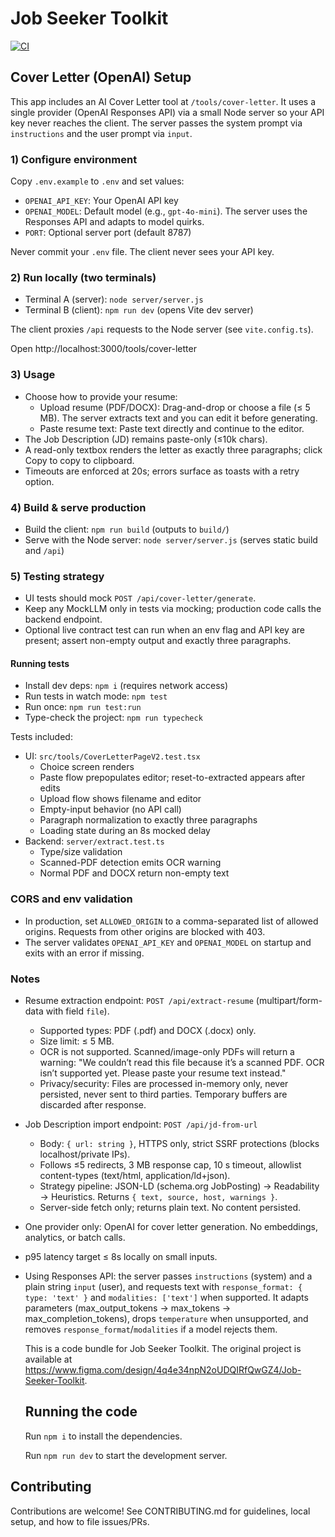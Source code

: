 
# Job Seeker Toolkit

[![CI](https://github.com/benjaminshoemaker/job_seeker_toolkit/actions/workflows/ci.yml/badge.svg)](https://github.com/benjaminshoemaker/job_seeker_toolkit/actions/workflows/ci.yml)

## Cover Letter (OpenAI) Setup

This app includes an AI Cover Letter tool at `/tools/cover-letter`. It uses a single provider (OpenAI Responses API) via a small Node server so your API key never reaches the client. The server passes the system prompt via `instructions` and the user prompt via `input`.

### 1) Configure environment

Copy `.env.example` to `.env` and set values:

- `OPENAI_API_KEY`: Your OpenAI API key
- `OPENAI_MODEL`: Default model (e.g., `gpt-4o-mini`). The server uses the Responses API and adapts to model quirks.
- `PORT`: Optional server port (default 8787)

Never commit your `.env` file. The client never sees your API key.

### 2) Run locally (two terminals)

- Terminal A (server): `node server/server.js`
- Terminal B (client): `npm run dev` (opens Vite dev server)

The client proxies `/api` requests to the Node server (see `vite.config.ts`).

Open http://localhost:3000/tools/cover-letter

### 3) Usage

- Choose how to provide your resume:
  - Upload resume (PDF/DOCX): Drag-and-drop or choose a file (≤ 5 MB). The server extracts text and you can edit it before generating.
  - Paste resume text: Paste text directly and continue to the editor.
- The Job Description (JD) remains paste-only (≤10k chars).
- A read-only textbox renders the letter as exactly three paragraphs; click Copy to copy to clipboard.
- Timeouts are enforced at 20s; errors surface as toasts with a retry option.

### 4) Build & serve production

- Build the client: `npm run build` (outputs to `build/`)
- Serve with the Node server: `node server/server.js` (serves static build and `/api`)

### 5) Testing strategy

- UI tests should mock `POST /api/cover-letter/generate`.
- Keep any MockLLM only in tests via mocking; production code calls the backend endpoint.
- Optional live contract test can run when an env flag and API key are present; assert non-empty output and exactly three paragraphs.

#### Running tests

- Install dev deps: `npm i` (requires network access)
- Run tests in watch mode: `npm test`
- Run once: `npm run test:run`
- Type-check the project: `npm run typecheck`

Tests included:
- UI: `src/tools/CoverLetterPageV2.test.tsx`
  - Choice screen renders
  - Paste flow prepopulates editor; reset-to-extracted appears after edits
  - Upload flow shows filename and editor
  - Empty-input behavior (no API call)
  - Paragraph normalization to exactly three paragraphs
  - Loading state during an 8s mocked delay
- Backend: `server/extract.test.ts`
  - Type/size validation
  - Scanned-PDF detection emits OCR warning
  - Normal PDF and DOCX return non-empty text

### CORS and env validation

- In production, set `ALLOWED_ORIGIN` to a comma-separated list of allowed origins. Requests from other origins are blocked with 403.
- The server validates `OPENAI_API_KEY` and `OPENAI_MODEL` on startup and exits with an error if missing.

### Notes

- Resume extraction endpoint: `POST /api/extract-resume` (multipart/form-data with field `file`).
  - Supported types: PDF (.pdf) and DOCX (.docx) only.
  - Size limit: ≤ 5 MB.
  - OCR is not supported. Scanned/image-only PDFs will return a warning: "We couldn’t read this file because it’s a scanned PDF. OCR isn’t supported yet. Please paste your resume text instead."
  - Privacy/security: Files are processed in-memory only, never persisted, never sent to third parties. Temporary buffers are discarded after response.
- Job Description import endpoint: `POST /api/jd-from-url`
  - Body: `{ url: string }`, HTTPS only, strict SSRF protections (blocks localhost/private IPs).
  - Follows ≤5 redirects, 3 MB response cap, 10 s timeout, allowlist content-types (text/html, application/ld+json).
  - Strategy pipeline: JSON-LD (schema.org JobPosting) → Readability → Heuristics. Returns `{ text, source, host, warnings }`.
  - Server-side fetch only; returns plain text. No content persisted.
- One provider only: OpenAI for cover letter generation. No embeddings, analytics, or batch calls.
- p95 latency target ≤ 8s locally on small inputs.
- Using Responses API: the server passes `instructions` (system) and a plain string `input` (user), and requests text with `response_format: { type: 'text' }` and `modalities: ['text']` when supported. It adapts parameters (max_output_tokens → max_tokens → max_completion_tokens), drops `temperature` when unsupported, and removes `response_format`/`modalities` if a model rejects them.

  This is a code bundle for Job Seeker Toolkit. The original project is available at https://www.figma.com/design/4q4e34npN2oUDQIRfQwGZ4/Job-Seeker-Toolkit.

  ## Running the code

  Run `npm i` to install the dependencies.

  Run `npm run dev` to start the development server.
  
## Contributing

Contributions are welcome! See CONTRIBUTING.md for guidelines, local setup, and how to file issues/PRs.
